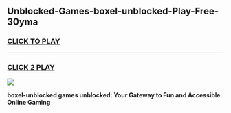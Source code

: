 
## Unblocked-Games-boxel-unblocked-Play-Free-30yma
<h3>
<a href="https://premium76.site?title=boxel-unblocked&ref=10A">CLICK TO PLAY</a></h3>
<hr>

<h3>
<a href="https://premium76.site?title=boxel-unblocked&ref=10A">CLICK 2 PLAY</a>
  
</h3>

<a href="https://premium76.site?title=boxel-unblocked&ref=10A"><img src="https://clearcache.store/games.png"></a>


**boxel-unblocked games unblocked: Your Gateway to Fun and Accessible Online Gaming**
